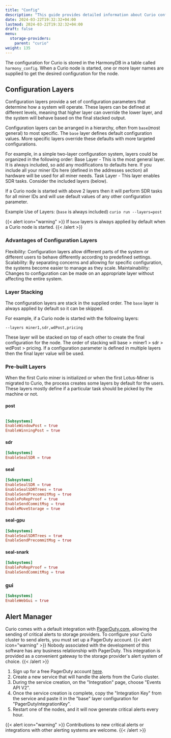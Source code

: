 ```yaml
---
title: "Config"
description: "This guide provides detailed information about Curio configuration"
date: 2024-03-22T19:32:32+04:00
lastmod: 2024-03-22T19:32:32+04:00
draft: false
menu:
  storage-providers:
    parent: "curio"
weight: 135
---
```


The configuration for Curio is stored in the HarmonyDB in a table called `harmony_config`.
When a Curio node is started, one or more layer names are supplied to get the desired configuration for the node.

## Configuration Layers
Configuration layers provide a set of configuration parameters that determine how a system will operate.
These layers can be defined at different levels, meaning that higher layer can override the lower layer, and the system will behave based on the final stacked output.

Configuration layers can be arranged in a hierarchy, often from `base`(most general) to most specific.
The `base` layer defines default configuration values.
More specific layers override these defaults with more targeted configurations.

For example, in a simple two-layer configuration system, layers could be organized in the following order:
Base Layer - This is the most general layer. It is always included, so add any modifications to defaults here. If you include all your miner IDs here (defined in the addresses section) all hardware will be used for all miner needs.
Task Layer - This layer enables SDR tasks. Consider the included layers (below).

If a Curio node is started with above 2 layers then it will perform SDR tasks for all miner IDs and will use default values of any other configuration parameter.

Example Use of Layers:  (`base` is always included)
`curio run --layers=post`

{{< alert icon="warning" >}}
If `base` layers is always applied by default when a Curio node is started.
{{< /alert >}}

### Advantages of Configuration Layers
Flexibility: Configuration layers allow different parts of the system or different users to behave differently according to predefined settings.
Scalability: By separating concerns and allowing for specific configuration, the systems become easier to manage as they scale.
Maintainability: Changes to configuration can be made on an appropriate layer without affecting the entire system.

### Layer Stacking
The configuration layers are stack in the supplied order. The `base` layer is always applied by default so it can be skipped.

For example, if a Curio node is started with the following layers:

```text
--layers miner1,sdr,wdPost,pricing
```

These layer will be stacked on top of each other to create the final configuration for the node.
The order of stacking will base > miner1 > sdr > wdPost > pricing. If a configuration parameter is defined in multiple layers then the final layer value will be used.

### Pre-built Layers
When the first Curio miner is initialized or when the first Lotus-Miner is migrated to Curio, the process creates some layers by default for the users.
These layers mostly define if a particular task should be picked by the machine or not.

#### post

```toml

[Subsystems]
EnableWindowPost = true
EnableWinningPost = true
```


#### sdr

```toml
[Subsystems]
EnableSealSDR = true
```

#### seal

```toml
[Subsystems]
EnableSealSDR = true
EnableSealSDRTrees = true
EnableSendPrecommitMsg = true
EnablePoRepProof = true
EnableSendCommitMsg = true
EnableMoveStorage = true
```

#### seal-gpu

```toml
[Subsystems]
EnableSealSDRTrees = true
EnableSendPrecommitMsg = true
```

#### seal-snark

```toml
[Subsystems]
EnablePoRepProof = true
EnableSendCommitMsg = true
```

### gui

```toml
[Subsystems]
EnableWebGui = true
```

## Alert Manager
Curio comes with a default integration with [PagerDuty.com](https://www.pagerduty.com/), allowing the sending of critical alerts to storage providers.
To configure your Curio cluster to send alerts, you must set up a PagerDuty account.
{{< alert icon="warning" >}}
Nobody associated with the development of this software has any business relationship with PagerDuty.
This integration is provided as a convenient gateway to the storage provider's alert system of choice.
{{< /alert >}}
1. Sign up for a free PagerDuty account [here](https://www.pagerduty.com/sign-up-free/?type=free).
2. Create a new service that will handle the alerts from the Curio cluster.
3. During the service creation, on the "Integration" page, choose "Events API V2".
4. Once the service creation is complete, copy the "Integration Key" from the service and paste it in the "base" layer configuration for "PagerDutyIntegrationKey".
5. Restart one of the nodes, and it will now generate critical alerts every hour.

{{< alert icon="warning" >}}
Contributions to new critical alerts or integrations with other alerting systems are welcome.
{{< /alert >}}

